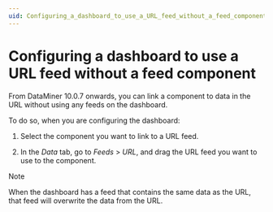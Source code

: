 ```yaml
---
uid: Configuring_a_dashboard_to_use_a_URL_feed_without_a_feed_component
---
```


# Configuring a dashboard to use a URL feed without a feed component

From DataMiner 10.0.7 onwards, you can link a component to data in the URL without using any feeds on the dashboard.

To do so, when you are configuring the dashboard:

1. Select the component you want to link to a URL feed.

1. In the *Data* tab, go to *Feeds* > *URL*, and drag the URL feed you want to use to the component.

> [!NOTE]
> When the dashboard has a feed that contains the same data as the URL, that feed will overwrite the data from the URL.
